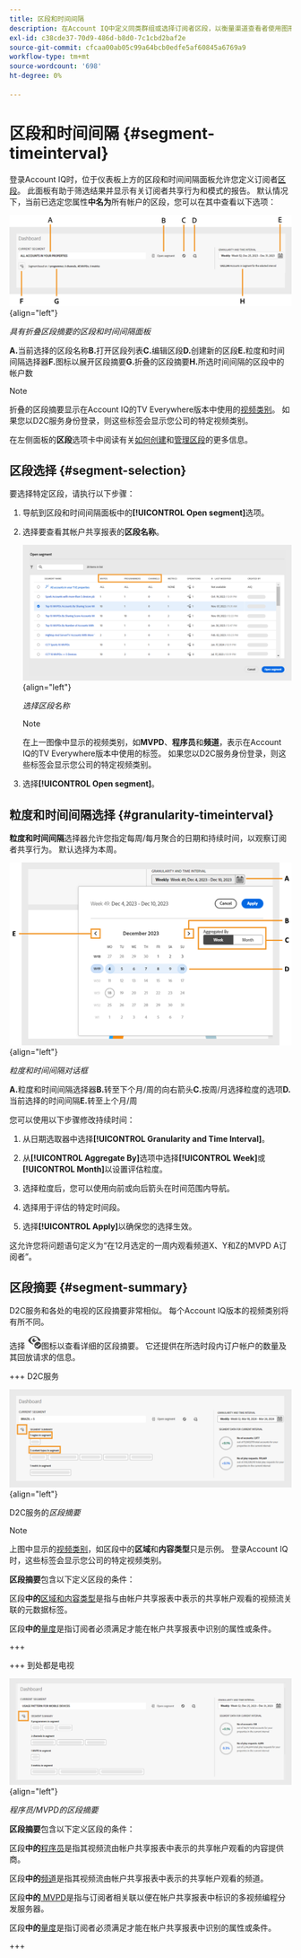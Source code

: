 ```yaml
---
title: 区段和时间间隔
description: 在Account IQ中定义同类群组或选择订阅者区段，以衡量渠道查看者使用图形工具和报表时的帐户共享可能性和模式。
exl-id: c38cde37-70d9-486d-b8d0-7c1cbd2baf2e
source-git-commit: cfcaa00ab05c99a64bcb0edfe5af60845a6769a9
workflow-type: tm+mt
source-wordcount: '698'
ht-degree: 0%

---
```



# 区段和时间间隔 {#segment-timeinterval}

登录Account IQ时，位于仪表板上方的区段和时间间隔面板允许您定义订阅者[区段](product-concepts.md#segmet-def)。 此面板有助于筛选结果并显示有关订阅者共享行为和模式的报告。 默认情况下，当前已选定您属性&#x200B;**中名为**&#x200B;所有帐户的区段，您可以在其中查看以下选项：

![](assets/new-segment-selector-collapsed.png){align="left"}

*具有折叠区段摘要的区段和时间间隔面板*

**A.**&#x200B;当前选择的区段名称&#x200B;**B.**&#x200B;打开区段列表&#x200B;**C.**&#x200B;编辑区段&#x200B;**D.**&#x200B;创建新的区段&#x200B;**E.**&#x200B;粒度和时间间隔选择器&#x200B;**F.**&#x200B;图标以展开区段摘要&#x200B;**G.**&#x200B;折叠的区段摘要&#x200B;**H.**&#x200B;所选时间间隔的区段中的帐户数

>[!NOTE]
>
> 折叠的区段摘要显示在Account IQ的TV Everywhere版本中使用的[视频类别](product-concepts.md#video-category-def)。 如果您以D2C服务身份登录，则这些标签会显示您公司的特定视频类别。

在左侧面板的&#x200B;**区段**&#x200B;选项卡中阅读有关[如何创建](work-with-segments.md#create-new-segment)和[管理区段](work-with-segments.md#manage-segment)的更多信息。

## 区段选择 {#segment-selection}

要选择特定区段，请执行以下步骤：

1. 导航到区段和时间间隔面板中的&#x200B;**[!UICONTROL Open segment]**&#x200B;选项。
1. 选择要查看其帐户共享报表的&#x200B;**区段名称**。

   ![](assets/open-segment.png){align="left"}

   *选择区段名称*

   >[!NOTE]
   >
   > 在上一图像中显示的视频类别，如&#x200B;**MVPD**、**程序员**&#x200B;和&#x200B;**频道**，表示在Account IQ的TV Everywhere版本中使用的标签。 如果您以D2C服务身份登录，则这些标签会显示您公司的特定视频类别。

1. 选择&#x200B;**[!UICONTROL Open segment]**。


## 粒度和时间间隔选择 {#granularity-timeinterval}

**粒度和时间间隔**&#x200B;选择器允许您指定每周/每月聚合的日期和持续时间，以观察订阅者共享行为。 默认选择为本周。

![粒度和时间间隔](assets/granularity-timeinterval-weekwise.png){align="left"}

*粒度和时间间隔对话框*

**A.**&#x200B;粒度和时间间隔选择器&#x200B;**B.**&#x200B;转至下个月/周的向右箭头&#x200B;**C.**&#x200B;按周/月选择粒度的选项&#x200B;**D.**&#x200B;当前选择的时间间隔&#x200B;**E.**&#x200B;转至上个月/周

您可以使用以下步骤修改持续时间：

1. 从日期选取器中选择&#x200B;**[!UICONTROL Granularity and Time Interval]**。

1. 从&#x200B;**[!UICONTROL Aggregate By]**&#x200B;选项中选择&#x200B;**[!UICONTROL Week]**&#x200B;或&#x200B;**[!UICONTROL Month]**&#x200B;以设置评估粒度。

1. 选择粒度后，您可以使用向前或向后箭头在时间范围内导航。

1. 选择用于评估的特定时间段。

1. 选择&#x200B;**[!UICONTROL Apply]**&#x200B;以确保您的选择生效。

这允许您将问题语句定义为“在12月选定的一周内观看频道X、Y和Z的MVPD A订阅者”。

## 区段摘要 {#segment-summary}

D2C服务和各处的电视的区段摘要非常相似。 每个Account IQ版本的视频类别将有所不同。

选择 <img alt= "展开区段摘要" src="./assets/expand-segment-summary.svg" width="25">图标以查看详细的区段摘要。 它还提供在所选时段内订户帐户的数量及其回放请求的信息。

+++ D2C服务

![](assets/segment-panel-d2c.png){align="left"}

D2C服务的&#x200B;*区段摘要*

>[!NOTE]
>
>上图中显示的[视频类别](product-concepts.md#video-category-def)，如区段中的&#x200B;**区域**&#x200B;和&#x200B;**内容类型**&#x200B;只是示例。 登录Account IQ时，这些标签会显示您公司的特定视频类别。

**区段摘要**&#x200B;包含以下定义区段的条件：

区段&#x200B;**中的**[&#x200B;区域和内容类型](product-concepts.md#video-category-def)是指与由帐户共享报表中表示的共享帐户观看的视频流关联的元数据标签。

区段&#x200B;**中的**[&#x200B;量度](product-concepts.md#metric)是指订阅者必须满足才能在帐户共享报表中识别的属性或条件。

+++

+++ 到处都是电视

![](assets/segment-panel-programmers-mvpd.png){align="left"}

*程序员/MVPD的区段摘要*

**区段摘要**&#x200B;包含以下定义区段的条件：

区段&#x200B;**中的**[&#x200B;程序员](product-concepts.md#programmer-def)是指其视频流由帐户共享报表中表示的共享帐户观看的内容提供商。

区段&#x200B;**中的**[&#x200B;频道](product-concepts.md#channel-def)是指其视频流由帐户共享报表中表示的共享帐户观看的频道。

区段&#x200B;**中的**[ MVPD](product-concepts.md#mvpd-def)是指与订阅者相关联以便在帐户共享报表中标识的多视频编程分发服务器。

区段&#x200B;**中的**[&#x200B;量度](product-concepts.md#metric)是指订阅者必须满足才能在帐户共享报表中识别的属性或条件。

+++
